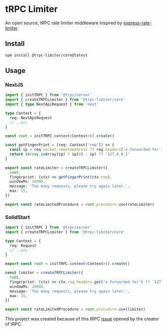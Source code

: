 # tRPC Limiter

An open source, tRPC rate limiter middleware inspired by [express-rate-limiter](https://github.com/express-rate-limit/express-rate-limit).

## Install

```bash
npm install @trpc-limiter/core@latest
```

## Usage

### NextJS

```ts
import { initTRPC } from '@trpc/server'
import { createTRPCLimiter } from '@trpc-limiter/core'
import { type NextApiRequest } from 'next'

type Context = {
  req: NextApiRequest
  // ..etc
}

const root = initTRPC.context<Context>().create()

const getFingerPrint = (req: Context['req']) => {
  const ip = req.socket.remoteAddress ?? req.headers['x-forwarded-for']
  return (Array.isArray(ip) ? ip[0] : ip) ?? '127.0.0.1'
}

export const rateLimiter = createTRPCLimiter({
  root,
  fingerprint: (ctx) => getFingerPrint(ctx.req),
  windowMs: 10000,
  message: 'Too many requests, please try again later.',
  max: 15,
})

export const rateLimitedProcedure = root.procedure.use(rateLimiter)
```

### SolidStart

```ts
import { initTRPC } from '@trpc/server'
import { createTRPCLimiter } from '@trpc-limiter/core'

type Context = {
  req: Request
  // ..etc
}

export const root = initTRPC.context<Context>().create()

const limiter = createTRPCLimiter({
  root,
  fingerprint: (ctx) => ctx.req.headers.get('x-forwarded-for') ?? '127.0.0.1',
  windowMs: 20000,
  message: 'Too many requests, please try again later.',
  max: 15,
})

export const rateLimitedProcedure = root.procedure.use(limiter)
```

This project was created because of this tRPC [issue](https://github.com/trpc/trpc/issues/3227) opened by the creator of tRPC.
